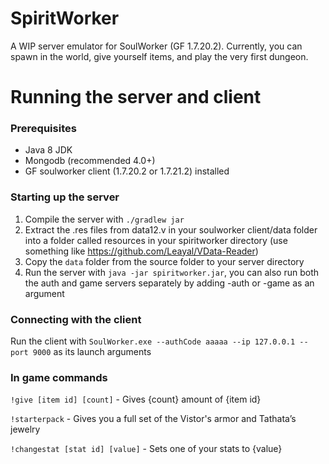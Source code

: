 # SpiritWorker
A WIP server emulator for SoulWorker (GF 1.7.20.2). Currently, you can spawn in the world, give yourself items, and play the very first dungeon.

# Running the server and client

### Prerequisites
* Java 8 JDK
* Mongodb (recommended 4.0+)
* GF soulworker client (1.7.20.2 or 1.7.21.2) installed

### Starting up the server
1. Compile the server with `./gradlew jar`
2. Extract the .res files from data12.v in your soulworker client/data folder into a folder called resources in your spiritworker directory (use something like https://github.com/Leayal/VData-Reader)
3. Copy the `data` folder from the source folder to your server directory
4. Run the server with `java -jar spiritworker.jar`, you can also run both the auth and game servers separately by adding -auth or -game as an argument

### Connecting with the client
Run the client with `SoulWorker.exe --authCode aaaaa --ip 127.0.0.1 --port 9000` as its launch arguments

### In game commands
`!give [item id] [count]` - Gives {count} amount of {item id}

`!starterpack` - Gives you a full set of the Vistor's armor and Tathata’s jewelry

`!changestat [stat id] [value]` - Sets one of your stats to {value}
